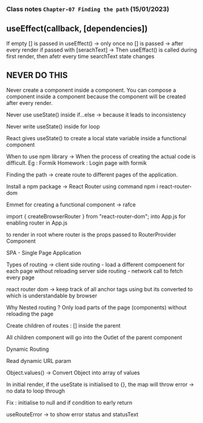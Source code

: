 ### Class notes `Chapter-07 Finding the path` (15/01/2023)

## useEffect(callback, [dependencies])
If empty [] is passed in useEffect() -> only once
no [] is passed -> after every render
if passed with [serachText] -> Then useEffact() is called during first render, then afetr every time searchText state changes 

## NEVER DO THIS
Never create a component inside a component. You can compose a component inside a component because the component will be created after every render. 

Never use useState() inside if...else -> because it leads to inconsistency 

Never write useState() inside for loop 


React gives useState() to create a local state variable inside a functional component 


When to use npm library -> When the process of creating the actual code is difficult. Eg : Formik 
Homework : Login page with formik 

Finding the path -> create route to different pages of the application. 

Install a npm package -> React Router using command  npm i react-router-dom

Emmet for creating a functional component -> rafce 

import { createBrowserRouter } from "react-router-dom"; into App.js for enabling router in App.js

<RouterProvider router ={appRouter} /> to render in root where router is the props passed to RouterProvider Component 

SPA - Single Page Application

Types of routing ->
client side routing - load a different compoenent for each page without reloading 
server side routing - network call to fetch every page

react router dom -> keep track of all anchor tags using <Link /> but its converted to <a></a> which is understandable by browser


Why Nested routing ? Only load parts of the page (components) without reloading the page 

Create children of routes : [] inside the parent 

All children component will go into the Outlet of the parent component  


Dynamic Routing 

Read dynamic URL param 



Object.values() -> Convert Object into array of values 


In initial render, if the useState is initialised to {}, the map will throw error -> no data to loop through

Fix : initialise to null and if condition to early return

useRouteError -> to show error status and statusText 


